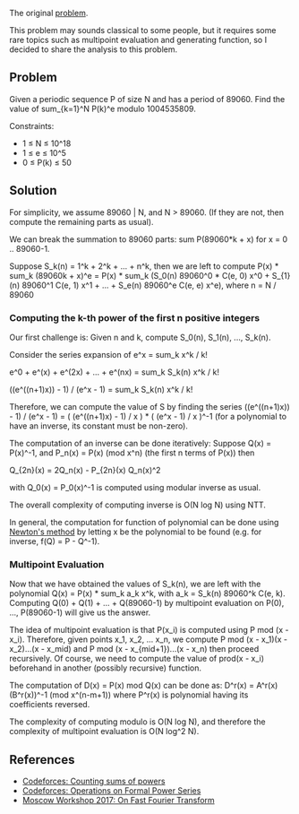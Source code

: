 The original [problem](https://www.hackerrank.com/contests/projecteuler/challenges/euler238/problem).

This problem may sounds classical to some people, but it requires some rare topics such as multipoint evaluation and generating function, so I decided to share the analysis to this problem.

## Problem

Given a periodic sequence P of size N and has a period of 89060.
Find the value of sum_{k=1}^N P(k)^e modulo 1004535809.

Constraints:

- 1 ≤ N ≤ 10^18
- 1 ≤ e ≤ 10^5
- 0 ≤ P(k) ≤ 50

## Solution

For simplicity, we assume 89060 \| N, and N > 89060. (If they are not, then compute the remaining parts as usual).

We can break the summation to 89060 parts: sum P(89060\*k + x) for x = 0 .. 89060-1.

Suppose S_k(n) = 1^k + 2^k + ... + n^k, then we are left to compute P(x) \* sum_k (89060k + x)^e = P(x) \* sum_k (S_0(n) 89060^0 * C(e, 0) x^0 + S_{1}(n) 89060^1 C(e, 1) x^1 + ... + S_e(n) 89060^e C(e, e) x^e), where n = N / 89060

### Computing the k-th power of the first n positive integers

Our first challenge is: Given n and k, compute S_0(n), S_1(n), ..., S_k(n).

Consider the series expansion of e^x = sum_k x^k / k!

e^0 + e^(x) + e^(2x) + ... + e^(nx) = sum_k S_k(n) x^k / k!

((e^((n+1)x)) - 1) / (e^x - 1) = sum_k S_k(n) x^k / k!

Therefore, we can compute the value of S by finding the series ((e^((n+1)x)) - 1) / (e^x - 1) = ( (e^((n+1)x) - 1) / x ) \* ( (e^x - 1) / x )^-1 (for a polynomial to have an inverse, its constant must be non-zero).

The computation of an inverse can be done iteratively:
Suppose Q(x) = P(x)^-1, and P_n(x) = P(x) (mod x^n) (the first n terms of P(x)) then

Q_{2n}(x) = 2Q_n(x) - P_{2n}(x) Q_n(x)^2

with Q_0(x) = P_0(x)^-1 is computed using modular inverse as usual.

The overall complexity of computing inverse is O(N log N) using NTT.

In general, the computation for function of polynomial can be done using [Newton's method](https://en.wikipedia.org/wiki/Newton%27s_method) by letting x be the polynomial to be found (e.g. for inverse, f(Q) = P - Q^-1).

### Multipoint Evaluation

Now that we have obtained the values of S_k(n), we are left with the polynomial Q(x) = P(x) \* sum_k a_k x^k, with a_k = S_k(n) 89060^k C(e, k). Computing Q(0) + Q(1) + ... + Q(89060-1) by multipoint evaluation on P(0), ..., P(89060-1) will give us the answer.

The idea of multipoint evaluation is that P(x_i) is computed using P mod (x - x_i). Therefore, given points x_1, x_2, ... x_n, we compute P mod (x - x_1)(x - x_2)...(x - x_mid) and P mod (x - x_{mid+1})...(x - x_n) then proceed recursively. Of course, we need to compute the value of prod(x - x_i) beforehand in another (possibly recursive) function.

The computation of D(x) = P(x) mod Q(x) can be done as: D^r(x) = A^r(x) (B^r(x))^-1 (mod x^(n-m+1)) where P^r(x) is polynomial having its coefficients reversed.

The complexity of computing modulo is O(N log N), and therefore the complexity of multipoint evaluation is O(N log^2 N).

## References

- [Codeforces: Counting sums of powers](https://codeforces.com/blog/entry/60756)
- [Codeforces: Operations on Formal Power Series](https://codeforces.com/blog/entry/56422)
- [Moscow Workshop 2017: On Fast Fourier Transform](https://drive.google.com/file/d/1B9BIfATnI_qL6rYiE5hY9bh20SMVmHZ7/view)
